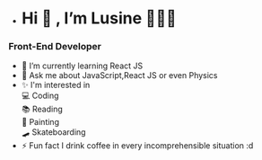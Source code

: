 -  <h1>Hi 👋 , I’m Lusine 👩🏼‍💻 </h1>
<h3> Front-End Developer</h3>  

- 🌱 I’m currently learning React JS
- 💬 Ask me about JavaScript,React JS or even Physics
- ✨ I'm interested in <br>
     💻 Coding <br>
		 📚 Reading <br>
    🎨 Painting <br>
		🛹 Skateboarding 
 - ⚡ Fun fact I drink coffee in every incomprehensible situation :d


<!---
luusin/luusin is a ✨ special ✨ repository because its `README.md` (this file) appears on your GitHub profile.
You can click the Preview link to take a look at your changes.
--->
